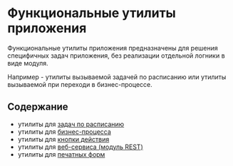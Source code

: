 # Функциональные утилиты приложения
Функциональные утилиты приложения предназначены для решения специфичных задач приложения, без реализации отдельной логники в виде модуля.

Например - утилиты вызываемой задачей по расписанию или утилиты вызываемой при переходи в бизнес-процессе.

## Содержание
* утилиты для [задач по расписанию](./job.md)
* утилиты для [бизнес-процесса](./workflow.md)
* утилиты для [кнопки действия](./button.md)
* утилиты для [веб-сервиса (модуль REST)](./rest.md)
* утилиты для [печатных форм](./print-form.md)
